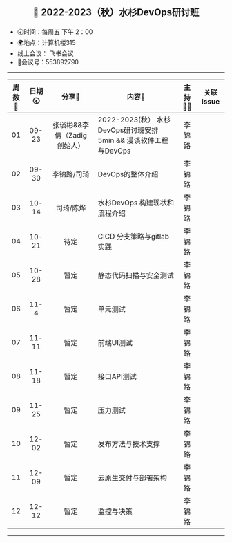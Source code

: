## <p align="center">🍁 2022-2023（秋）水杉DevOps研讨班</p>

- 🕣时间：每周五 下午 2：00
- 🌍地点：计算机楼315
- 线上会议： 飞书会议
- 📠会议号：553892790


****


| 周数📆 | 日期🕣 | 分享🙋  | 内容📒                                                        | 主持💂‍♂️ |                          关联 Issue                          |
| :---: | :---: | :----: | ------------------------------------------------------------ | :----: | :----------------------------------------------------------: |
|  01   | 09-23 |张琰彬&&李倩（Zadig 创始人） | 2022-2023(秋） 水杉DevOps研讨班安排 5min &&    漫谈软件工程与DevOps                            |  李锦路 |   []()   |
|  02   | 09-30 | 李锦路/司琦  | DevOps的整体介绍 | 李锦路 |  |
|  03   | 10-14 |司琦/陈烨 |  水杉DevOps 构建现状和流程介绍 | 李锦路  | |
|  04   | 10-21 | 待定 |  CICD 分支策略与gitlab实践  | 李锦路 |  |
| 05 | 10-28 | 暂定 | 静态代码扫描与安全测试 | 李锦路 | |
| 06 | 11-4| 暂定 | 单元测试 | 李锦路 |  |
| 07 | 11-11| 暂定 | 前端UI测试 | 李锦路 |  |
| 08 | 11-18 |暂定 | 接口API测试 |李锦路 |  |
| 09 | 11-25 | 暂定| 压力测试 |李锦路 |  |
| 10 | 12-02 | 暂定| 发布方法与技术支撑 |李锦路  |  |
| 11 | 12-09 | 暂定| 云原生交付与部署架构 | 李锦路 |  |
| 12 | 12-12 | 暂定| 监控与决策 | 李锦路 |  |

****


